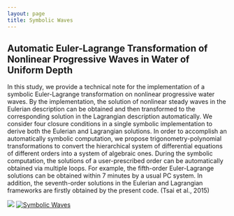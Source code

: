 ```yaml
---
layout: page
title: Symbolic Waves
---
```

## Automatic Euler-Lagrange Transformation of Nonlinear Progressive Waves in Water of Uniform Depth

In this study, we provide a technical note for the implementation of a symbolic Euler-Lagrange transformation on nonlinear progressive water waves. 
By the implementation, the solution of nonlinear steady waves in the Eulerian description can be obtained and then transformed to the corresponding solution in the Lagrangian description automatically. 
We consider four closure conditions in a single symbolic implementation to derive both the Eulerian and Lagrangian solutions. In order to accomplish an automatically symbolic computation, we propose trigonometry-polynomial transformations to convert the hierarchical system of differential equations of different orders into a system of algebraic ones. 
During the symbolic computation, the solutions of a user-prescribed order can be automatically obtained via multiple loops. For example, the fifth-order Euler-Lagrange solutions can be obtained within 7 minutes by a usual PC system. In addition, the seventh-order solutions in the Eulerian and Lagrangian frameworks are firstly obtained by the present code. (Tsai et al., 2015)

<img src="https://static.wixstatic.com/media/d19f46_156513a96ab24ad7985d6306f536f64b.png/v1/fill/w_541,h_349,al_c,q_85,usm_0.66_1.00_0.01/d19f46_156513a96ab24ad7985d6306f536f64b.webp"> [![Symbolic Waves](http://img.youtube.com/vi/WVx88BXGSKA/0.jpg)](https://www.youtube.com/watch?v=WVx88BXGSKA)
